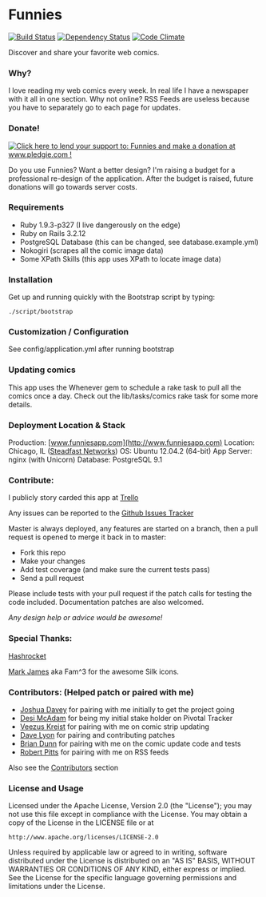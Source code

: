 Funnies
=======

[![Build Status](https://travis-ci.org/martinisoft/funnies.png?branch=master)](https://travis-ci.org/martinisoft/funnies)
[![Dependency Status](https://gemnasium.com/martinisoft/funnies.png)](https://gemnasium.com/martinisoft/funnies)
[![Code Climate](https://codeclimate.com/github/martinisoft/funnies.png)](https://codeclimate.com/github/martinisoft/funnies)

Discover and share your favorite web comics.

### Why?

I love reading my web comics every week. In real life I have a newspaper
with it all in one section. Why not online? RSS Feeds are useless
because you have to separately go to each page for updates.

### Donate!

[![Click here to lend your support to: Funnies and make a donation at www.pledgie.com !](http://www.pledgie.com/campaigns/15373.png?skin_name=chrome)](http://www.pledgie.com/campaigns/15373)

Do you use Funnies? Want a better design? I'm raising a budget for a
professional re-design of the application. After the budget is raised,
future donations will go towards server costs.

### Requirements

* Ruby 1.9.3-p327 (I live dangerously on the edge)
* Ruby on Rails 3.2.12
* PostgreSQL Database (this can be changed, see database.example.yml)
* Nokogiri (scrapes all the comic image data)
* Some XPath Skills (this app uses XPath to locate image data)

### Installation

Get up and running quickly with the Bootstrap script by typing:

```
./script/bootstrap
```

### Customization / Configuration

See config/application.yml after running bootstrap

### Updating comics

This app uses the Whenever gem to schedule a rake task to pull all the comics
once a day.  Check out the lib/tasks/comics rake task for some more details.

### Deployment Location & Stack

Production: [www.funniesapp.com](http://www.funniesapp.com)
Location: Chicago, IL ([Steadfast Networks](http://steadfast.net/))
OS: Ubuntu 12.04.2 (64-bit)
App Server: nginx (with Unicorn)
Database: PostgreSQL 9.1

### Contribute:

I publicly story carded this app at [Trello](https://trello.com/board/funnies/508407067ac60d1c4700f4f7)

Any issues can be reported to the [Github Issues Tracker](https://github.com/martinisoft/funnies/issues)

Master is always deployed, any features are started on a branch, then a pull request is opened to
merge it back in to master:

* Fork this repo
* Make your changes
* Add test coverage (and make sure the current tests pass)
* Send a pull request

Please include tests with your pull request if the patch calls for testing
the code included. Documentation patches are also welcomed.

_Any design help or advice would be *awesome*!_

### Special Thanks:

[Hashrocket](http://www.hashrocket.com/)

[Mark James](http://famfamfam.com/) aka Fam^3 for the awesome Silk icons.

### Contributors: (Helped patch or paired with me)

* [Joshua Davey](http://joshuadavey.com/) for pairing with me initially to get the project going
* [Desi McAdam](http://twitter.com/desi) for being my initial stake holder on Pivotal Tracker
* [Veezus Kreist](http://veez.us/) for pairing with me on comic strip updating
* [Dave Lyon](http://davelyon.net/) for pairing and contributing patches
* [Brian Dunn](https://twitter.com/higgaion) for pairing with me on the comic update code and tests
* [Robert Pitts](https://github.com/rbxbx) for pairing with me on RSS feeds

Also see the [Contributors](https://github.com/martinisoft/funnies/contributors) section

### License and Usage

Licensed under the Apache License, Version 2.0 (the "License"); you may not use this file except in compliance with the License. You may obtain a copy of the License in the LICENSE file or at

    http://www.apache.org/licenses/LICENSE-2.0

Unless required by applicable law or agreed to in writing, software distributed under the License is distributed on an "AS IS" BASIS, WITHOUT WARRANTIES OR CONDITIONS OF ANY KIND, either express or implied. See the License for the specific language governing permissions and limitations under the License.
